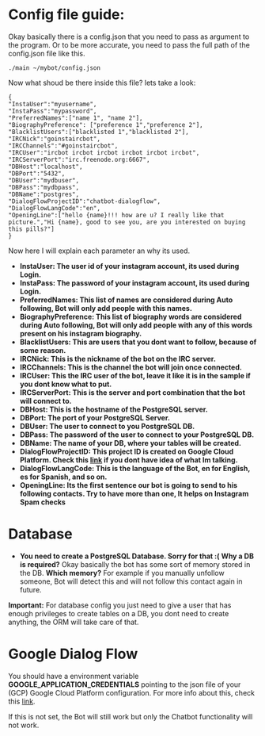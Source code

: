 # Config file guide:

Okay basically there is a config.json that you need to pass as argument to the program. Or to be more accurate, you need to pass the full path of the config.json file like this.

`
./main ~/mybot/config.json
`

Now what shoud be there inside this file? lets take a look:
```
{ 
"InstaUser":"myusername",
"InstaPass":"mypassword",
"PreferredNames":["name 1", "name 2"],
"BiographyPreference": ["preference 1","preference 2"],
"BlacklistUsers":["blacklisted 1","blacklisted 2"],
"IRCNick":"goinstaircbot",
"IRCChannels":"#goinstaircbot",
"IRCUser":"ircbot ircbot ircbot ircbot ircbot ircbot",
"IRCServerPort":"irc.freenode.org:6667",
"DBHost":"localhost",
"DBPort":"5432",
"DBUser":"mydbuser",
"DBPass":"mydbpass",
"DBName":"postgres",   
"DialogFlowProjectID":"chatbot-dialogflow",
"DialogFlowLangCode":"en",
"OpeningLine":["hello {name}!!! how are u? I really like that picture.","Hi {name}, good to see you, are you interested on buying this pills?"]
}
```
Now here I will explain each parameter an why its used.
* **InstaUser: The user id of your instagram account, its used during Login.**
* **InstaPass: The password of your instagram account, its used during Login.**
* **PreferredNames: This list of names are considered during Auto following, Bot will only add people with this names.**
* **BiographyPreference: This list of biography words are considered during Auto following, Bot will only add people with any of this words present on his instagram biography.**
* **BlacklistUsers: This are users that you dont want to follow, because of some reason.**
* **IRCNick: This is the nickname of the bot on the IRC server.**
* **IRCChannels: This is the channel the bot will join once connected.**
* **IRCUser: This the IRC user of the bot, leave it like it is in the sample if you dont know what to put.**
* **IRCServerPort: This is the server and port combination that the bot will connect to.**
* **DBHost: This is the hostname of the PostgreSQL server.**
* **DBPort: The port of your PostgreSQL Server.**
* **DBUser: The user to connect to you PostgreSQL DB.**
* **DBPass: The password of the user to connect to your PostgreSQL DB.**
* **DBName: The name of your DB, where your tables will be created.**
* **DialogFlowProjectID: This project ID is created on Google Cloud Platform. Check this [link](https://cloud.google.com/dialogflow-enterprise/docs/quickstart-client-libraries) if you dont have idea of what Im talking.**
* **DialogFlowLangCode: This is the language of the Bot, en for English, es for Spanish, and so on.**
* **OpeningLine: Its the first sentence our bot is going to send to his following contacts. Try to have more than one, It helps on Instagram Spam checks**

# Database
* **You need to create a PostgreSQL Database. Sorry for that :(**
**Why a DB is required?** Okay basically the bot has some sort of memory stored in the DB.
**Which memory?** For example if you manually unfollow someone, Bot will detect this and will not follow this contact again in future.

**Important:** For database config you just need to give a user that has enough privileges to create tables on a DB, you dont need to create anything, the ORM will take care of that.

# Google Dialog Flow
You should have a environment variable **GOOGLE_APPLICATION_CREDENTIALS** pointing to the json file of your (GCP) Google Cloud Platform configuration. For more info about this, check this [link](https://cloud.google.com/docs/authentication/getting-started).

If this is not set, the Bot will still work but only the Chatbot functionality will not work.